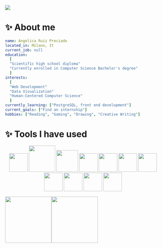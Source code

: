 <img src="https://capsule-render.vercel.app/api?type=waving&height=300&color=timeGradient&text=Hello%20Word!&reversal=false&textBg=false&fontColor=ffffff&fontSize=85&animation=fadeIn&desc=Welcome%20to%20my%20portfolio!&descAlignY=70&stroke=a3b8c8" />

<h1>✨ About me </h1>


```yaml
name: Angelica Ruiz Preciado
located_in: Milano, It
current_job: null
education:
  [
  "Scientific high school diploma"
  "Currently enrolled in Computer Science Bachelor's degree"
  ]
interests:
  [
  "Web Development"
  "Data Visualization"
  "Human-Centered Computer Science"
  ]
currently_learning: ["PostgreSQL, front end development"]
current_goals: ["Find an internship"]
hobbies: ["Reading", "Gaming", "Drawing", "Creative Writing"]
```

<h1>✨ Tools I have used</h1>
<p align="center" padding="10p"> 
  <img height="60p" src="https://cdn.jsdelivr.net/gh/devicons/devicon@latest/icons/vscode/vscode-original.svg" />
  <img height="85p" src="https://cdn.jsdelivr.net/gh/devicons/devicon@latest/icons/go/go-original-wordmark.svg" />
  <img height="70p" src="https://cdn.jsdelivr.net/gh/devicons/devicon@latest/icons/python/python-original.svg" />
  <img height="60p" src="https://cdn.jsdelivr.net/gh/devicons/devicon@latest/icons/java/java-original.svg" />
  <img height="60p" src="https://cdn.jsdelivr.net/gh/devicons/devicon@latest/icons/html5/html5-plain-wordmark.svg" />
  <img height="60p" src="https://cdn.jsdelivr.net/gh/devicons/devicon@latest/icons/css3/css3-plain-wordmark.svg" />
  <img height="60p" src="https://cdn.jsdelivr.net/gh/devicons/devicon@latest/icons/bootstrap/bootstrap-original-wordmark.svg" />
  <img height="60p" src="https://cdn.jsdelivr.net/gh/devicons/devicon@latest/icons/php/php-original.svg" />
  <img height="60p" src="https://cdn.jsdelivr.net/gh/devicons/devicon@latest/icons/javascript/javascript-plain.svg" />
  <img height="60p" src="https://cdn.jsdelivr.net/gh/devicons/devicon@latest/icons/postgresql/postgresql-plain.svg" />
  <img height="60p" src="https://cdn.jsdelivr.net/gh/devicons/devicon@latest/icons/latex/latex-original.svg" />         
</p>

<p padding="10p">
  <img height=150 align="center" src="https://github-readme-stats.vercel.app/api?username=AngelicaRuizPreciado&show_icons=true&theme=tokyonight"/><img height=150 align="center" src="https://github-readme-stats.vercel.app/api/top-langs/?username=AngelicaRuizPreciado&layout=compact&theme=tokyonight"/>
</p>
          
          

<!--
**AngelicaRuizPreciado/AngelicaRuizPreciado** is a ✨ _special_ ✨ repository because its `README.md` (this file) appears on your GitHub profile.

Here are some ideas to get you started:

- 🔭 I’m currently working on ...
- 🌱 I’m currently learning ...
- 👯 I’m looking to collaborate on ...
- 🤔 I’m looking for help with ...
- 💬 Ask me about ...
- 📫 How to reach me: ...
- 😄 Pronouns: ...
- ⚡ Fun fact: ...
-->

